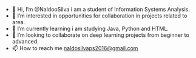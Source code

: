 - 👋 Hi, I’m @NaldooSilva i am a student of Information Systems Analysis.
- 👀 I’m interested in opportunities for collaboration in projects related to area.
- 🌱 I’m currently learning i am studying Java, Python and HTML.
- 💞️ I’m looking to collaborate on deep learning projects from beginner to advanced.
- 📫 How to reach me naldosilvaps2016@gmail.com

<!---
NaldooSilva/NaldooSilva is a ✨ special ✨ repository because its `README.md` (this file) appears on your GitHub profile.
You can click the Preview link to take a look at your changes.
--->
